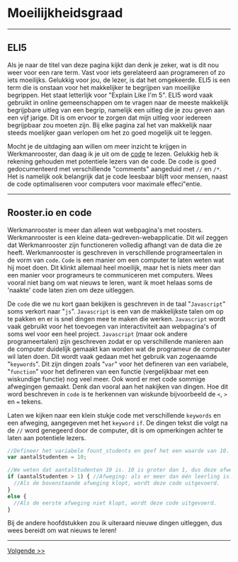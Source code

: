 # Moeilijkheidsgraad
---
## ELI5
Als je naar de titel van deze pagina kijkt dan denk je zeker, wat is dit nou weer voor een rare term. Vast voor iets gerelateerd aan programeren of zo iets moeilijks. Gelukkig voor jou, de lezer, is dat het omgekeerde. ELI5 is een term die is onstaan voor het makkelijker te begrijpen van moeilijke begrippen. Het staat letterlijk voor "Explain Like I'm 5". ELI5 word vaak gebruikt in online gemeenschappen om te vragen naar de meeste makkelijk begrijpbare uitleg van een begrip, namelijk een uitleg die je zou geven aan een vijf jarige. Dit is om ervoor te zorgen dat mijn uitleg voor iedereen begrijpbaar zou moeten zijn. Bij elke pagina zal het van makkelijk naar steeds moelijker gaan verlopen om het zo goed mogelijk uit te leggen.

Mocht je de uitdaging aan willen om meer inzicht te krijgen in Werkmanrooster, dan daag ik je uit om de [code](http://github.com/96aa48/rooster.io) te lezen. Gelukkig heb ik rekening gehouden met potentiele lezers van de code. De code is goed gedocumenteerd met verschillende "comments" aangeduid met `//` en `/*`. Het is namelijk ook belangrijk dat je code leesbaar blijft voor mensen, naast de code optimaliseren voor computers voor maximale effeci"entie.

---
## Rooster.io en code

Werkmanrooster is meer dan alleen wat webpagina's met roosters. Werkmanrooster is een kleine data-gedreven-webapplicatie. Dit wil zeggen dat Werkmanrooster zijn functioneren volledig afhangt van de data die ze heeft. Werkmanrooster is geschreven in verschillende programeertalen in de vorm van `code`. `Code` is een manier om een computer te laten weten wat hij moet doen. Dit klinkt allemaal heel moeilijk, maar het is niets meer dan een manier voor programeurs te communiceren met computers. Wees vooral niet bang om wat nieuws te leren, want ik moet helaas soms de 'naakte' code laten zien om deze uitleggen.

De `code` die we nu kort gaan bekijken is geschreven in de taal "`Javascript`" soms verkort naar "`js`". `Javascript` is een van de makkelijkste talen om op te pakken en er is snel dingen mee te maken die werken. `Javascript` wordt vaak gebruikt voor het toevoegen van interactiviteit aan webpagina's of soms wel voor een heel project. `Javascript` (maar ook andere programeertalen) zijn geschreven zodat er op verschillende manieren aan de computer duidelijk gemaakt kan worden wat de programeur de computer wil laten doen. Dit wordt vaak gedaan met het gebruik van zogenaamde "`keywords`". Dit zijn dingen zoals "`var`" voor het defineren van een variabele, "`function`" voor het defineren van een functie (vergelijkbaar met een wiskundige functie) nog veel meer. Ook word er met code sommige afwegingen gemaakt. Denk dan vooral aan het nakijken van dingen. Hoe dit word beschreven in `code` is te herkennen van wiskunde bijvoorbeeld de `<`, `>` en `=` tekens.

Laten we kijken naar een klein stukje code met verschillende `keywords` en een afweging, aangegeven met het `keyword` `if`. De dingen tekst die volgt na de `//` word genegeerd door de computer, dit is om opmerkingen achter te laten aan potentiele lezers.

```javascript
//Defineer het variabele fount_students en geef het een waarde van 10.
var aantalStudenten = 10;

//We weten dat aantalStudenten 10 is. 10 is groter dan 1, dus deze afweging klopt.
if (aantalStudenten > 1) { //Afweging: als er meer dan één leerling is.
  //Als de bovenstaande afweging klopt, wordt deze code uitgevoerd.
}
else {
  //Als de eerste afweging niet klopt, wordt deze code uitgevoerd.
}
```

Bij de andere hoofdstukken zou ik uiteraard nieuwe dingen uitleggen, dus wees bereidt om wat nieuws te leren!

---
[Volgende >>](/inhetkort)
